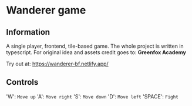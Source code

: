 # Wanderer game

## Information

A single player, frontend, tile-based game.
The whole project is written in typescript.
For original idea and assets credit goes to: **Greenfox Academy**

Try out at: https://wanderer-bf.netlify.app/

## Controls

'W': `Move up`
'A': `Move right`
'S': `Move down`
'D': `Move left`
'SPACE': `Fight`
